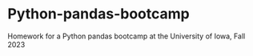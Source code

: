 # Python-pandas-bootcamp

Homework for a Python pandas bootcamp at the University of Iowa, Fall 2023
